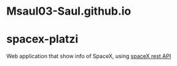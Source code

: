 # Msaul03-Saul.github.io
# spacex-platzi
Web application that show info of SpaceX, using [spaceX rest API](https://github.com/r-spacex/SpaceX-API)
